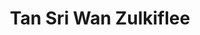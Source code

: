 ---
title: Tan Sri Wan Zulkiflee
profile_pic: https://www.lng2019.org/wp-content/themes/dt-the7/timthumb.php?src=https://www.lng2019.org/wp-content/uploads/2018/08/LNG2019-Speakers-Wan-Zulkiflee-Square.jpg&w=200&h=200&zc=1&q=90
gender: Female
year_of_birth: 1961
nationality: Malaysian
country_of_residence: Malaysia
ethnicity: Malay
description: Bachelor's Degree in Chemical Engineering (University of Adelaide, South Australia), Operations, Corporate Management
education: Bachelor's Degree in Chemical Engineering (University of Adelaide, South Australia)
skillset1: operations
skillset2: corporate management
skillset3: 
skillset4:
comment: No direct relationship with T&M Team, relationship with TAZ/MD. Has declined other KNB OpCos previously.
slug: https://www.linkedin.com/in/wan-zulkiflee-4338743/
---